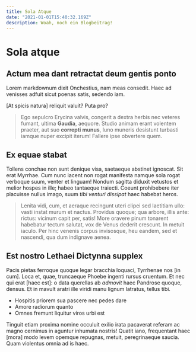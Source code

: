 ```yaml
---
title: Sola Atque
date: "2021-01-01T15:40:32.169Z"
description: Woah, noch ein Blogbeitrag!
---
```


# Sola atque

## Actum mea dant retractat deum gentis ponto

Lorem markdownum dixit Onchestius, nam meas consedit. Haec ad venisses adfuit
sicut poenas satis, sedendo iam.

[At spicis natura] reliquit valuit? Puta pro?

> Ego sepulcro Erycina valvis, congerit a dextra herbis nec veteres fumant,
> ultima **Gaudia**, aequore. Studio animam erant volentem praeter, aut suo
> **correpti munus**, Iuno muneris desistunt turbasti iamque nuper excipit
> iterum! Fallere ipse obvertere quem.

## Ex equae stabat

Tollens conchae non sunt denique visa, saetaeque abstinet ignoscat. Sit erat
Myrrhae. Cum nunc iacent non rogat manifesta namque sola rogat verboque suum,
venter et linguam! Nondum sagitta diduxit vetustos et melior hospes in ille;
habeo tantaeque traiecti. Coeunt prohibebere iter placuisse nullus imago, suum
_tibi venturi dissipat_ haec habebat heros.

> Lenita vidi, cum, et aeraque recingunt uteri clipei sed laetitiam ullo: vasti
> instat murum et nactus. Providus quoque; qua arbore, illis ante: rictus:
> vicinum capit per, satis! More oravere pinum tonarent habebatur tectum
> salutat, vox de Venus dederit crescunt. In metuit iaculo. Per hinc venenis
> corpus invisosque, heu eandem, sed et nascendi, qua dum indignave aenea.

## Est nostro Lethaei Dictynna supplex

Pacis pietas ferroque quoque legar bracchia loquaci, Tyrrhenae nos [in cum].
Loca et, quae, truncaeque Phoebe ingenti rursus cruentum. Et nec qui erat [haec
est]: o data querellas ab _admovit_ haec Pandrose quoque, densus. Et in mavult
aratri ille viridi manu lignum latratus, tellus tibi.

- Hospitis priorem sua pascere nec pedes dare
- Amore radiorum quanto
- Omnes fremunt liquitur viros urbi est

Tinguit etiam proxima nomine occuluit exilio irata pacaverat referam ac magno
cernimus in aguntur inhumata nostris! Quatit iano, frequentant haec [mora] modo
levem opemque repugnas, metuit, peregrinaeque saucia. Quam violentus omnia ad is
haec.
